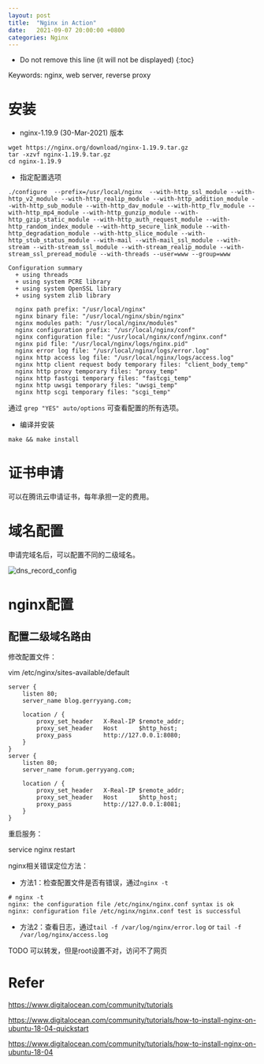 ```yaml
---
layout: post
title:  "Nginx in Action"
date:   2021-09-07 20:00:00 +0800
categories: Nginx
---
```


* Do not remove this line (it will not be displayed)
{:toc}

Keywords: nginx, web server, reverse proxy


# 安装

* nginx-1.19.9 (30-Mar-2021) 版本

```
wget https://nginx.org/download/nginx-1.19.9.tar.gz
tar -xzvf nginx-1.19.9.tar.gz
cd nginx-1.19.9 
```

* 指定配置选项
  
```
./configure  --prefix=/usr/local/nginx  --with-http_ssl_module --with-http_v2_module --with-http_realip_module --with-http_addition_module --with-http_sub_module --with-http_dav_module --with-http_flv_module --with-http_mp4_module --with-http_gunzip_module --with-http_gzip_static_module --with-http_auth_request_module --with-http_random_index_module --with-http_secure_link_module --with-http_degradation_module --with-http_slice_module --with-http_stub_status_module --with-mail --with-mail_ssl_module --with-stream --with-stream_ssl_module --with-stream_realip_module --with-stream_ssl_preread_module --with-threads --user=www --group=www

Configuration summary
  + using threads
  + using system PCRE library
  + using system OpenSSL library
  + using system zlib library

  nginx path prefix: "/usr/local/nginx"
  nginx binary file: "/usr/local/nginx/sbin/nginx"
  nginx modules path: "/usr/local/nginx/modules"
  nginx configuration prefix: "/usr/local/nginx/conf"
  nginx configuration file: "/usr/local/nginx/conf/nginx.conf"
  nginx pid file: "/usr/local/nginx/logs/nginx.pid"
  nginx error log file: "/usr/local/nginx/logs/error.log"
  nginx http access log file: "/usr/local/nginx/logs/access.log"
  nginx http client request body temporary files: "client_body_temp"
  nginx http proxy temporary files: "proxy_temp"
  nginx http fastcgi temporary files: "fastcgi_temp"
  nginx http uwsgi temporary files: "uwsgi_temp"
  nginx http scgi temporary files: "scgi_temp"
```

通过 `grep "YES" auto/options` 可查看配置的所有选项。

* 编译并安装

```
make && make install
```

# 证书申请

可以在腾讯云申请证书，每年承担一定的费用。

# 域名配置

申请完域名后，可以配置不同的二级域名。

![dns_record_config](https://github.com/gerryyang/mac-utils/raw/master/tools/VPS/jekyll/my-jekyll-project/assets/images/201811/dns_record_config.jpg)

# nginx配置

## 配置二级域名路由

修改配置文件：

vim /etc/nginx/sites-available/default

```
server {  
    listen 80;
    server_name blog.gerryyang.com;

    location / {
        proxy_set_header   X-Real-IP $remote_addr;
        proxy_set_header   Host      $http_host;
        proxy_pass         http://127.0.0.1:8080;
    }
}
server {  
    listen 80;
    server_name forum.gerryyang.com;

    location / {
        proxy_set_header   X-Real-IP $remote_addr;
        proxy_set_header   Host      $http_host;
        proxy_pass         http://127.0.0.1:8081;
    }
}
```

重启服务：

service nginx restart

nginx相关错误定位方法：

* 方法1：检查配置文件是否有错误，通过`nginx -t`

```
# nginx -t   
nginx: the configuration file /etc/nginx/nginx.conf syntax is ok
nginx: configuration file /etc/nginx/nginx.conf test is successful
```

* 方法2：查看日志，通过`tail -f /var/log/nginx/error.log` or `tail -f /var/log/nginx/access.log`


TODO 可以转发，但是root设置不对，访问不了网页



# Refer

https://www.digitalocean.com/community/tutorials

[证书安装指引]: https://cloud.tencent.com/document/product/400/4143
[nginx配置二级域名]: https://cloud.tencent.com/developer/article/1198752


https://www.digitalocean.com/community/tutorials/how-to-install-nginx-on-ubuntu-18-04-quickstart

https://www.digitalocean.com/community/tutorials/how-to-install-nginx-on-ubuntu-18-04


